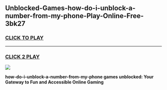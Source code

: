
## Unblocked-Games-how-do-i-unblock-a-number-from-my-phone-Play-Online-Free-3bk27
<h3>
<a href="https://premium76.site?title=how-do-i-unblock-a-number-from-my-phone&ref=26A">CLICK TO PLAY</a></h3>
<hr>

<h3>
<a href="https://premium76.site?title=how-do-i-unblock-a-number-from-my-phone&ref=26A">CLICK 2 PLAY</a>
  
</h3>

<a href="https://premium76.site?title=how-do-i-unblock-a-number-from-my-phone&ref=26A"><img src="https://clearcache.store/games.png"></a>


**how-do-i-unblock-a-number-from-my-phone games unblocked: Your Gateway to Fun and Accessible Online Gaming**
